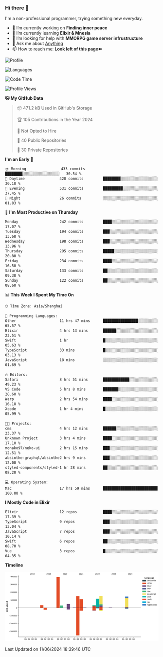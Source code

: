 ### Hi there 👋

I'm a non-professional programmer, trying something new everyday.

<!--
**dyzdyz010/dyzdyz010** is a ✨ _special_ ✨ repository because its `README.md` (this file) appears on your GitHub profile.
-->

- 🔭 I’m currently working on **Finding inner peace**
- 🌱 I’m currently learning **Elixir & Mnesia**
- 🤔 I’m looking for help with **MMORPG game server infrustructure**
- 💬 Ask me about [Anything](https://github.com/dyzdyz010/dyzdyz010/issues)
- 📫 How to reach me: **Look left of this page⬅️**

<!-- - 👯 I’m looking to collaborate on
- 😄 Pronouns: ...
- ⚡ Fun fact: ...
 -->
 
![Profile](https://github-readme-stats.vercel.app/api?username=dyzdyz010&count_private=true&show_icons=true&theme=dracula)

![Languages](https://github-readme-stats.vercel.app/api/top-langs/?username=dyzdyz010&layout=compact&theme=dracula)

<!--START_SECTION:waka-->
![Code Time](http://img.shields.io/badge/Code%20Time-1%2C595%20hrs%2042%20mins-blue)

![Profile Views](http://img.shields.io/badge/Profile%20Views-1-blue)

**🐱 My GitHub Data** 

> 📦 471.2 kB Used in GitHub's Storage 
 > 
> 🏆 105 Contributions in the Year 2024
 > 
> 🚫 Not Opted to Hire
 > 
> 📜 40 Public Repositories 
 > 
> 🔑 30 Private Repositories 
 > 
**I'm an Early 🐤** 

```text
🌞 Morning                433 commits         ████████░░░░░░░░░░░░░░░░░   30.54 % 
🌆 Daytime                428 commits         ████████░░░░░░░░░░░░░░░░░   30.18 % 
🌃 Evening                531 commits         █████████░░░░░░░░░░░░░░░░   37.45 % 
🌙 Night                  26 commits          ░░░░░░░░░░░░░░░░░░░░░░░░░   01.83 % 
```
📅 **I'm Most Productive on Thursday** 

```text
Monday                   242 commits         ████░░░░░░░░░░░░░░░░░░░░░   17.07 % 
Tuesday                  194 commits         ███░░░░░░░░░░░░░░░░░░░░░░   13.68 % 
Wednesday                198 commits         ███░░░░░░░░░░░░░░░░░░░░░░   13.96 % 
Thursday                 295 commits         █████░░░░░░░░░░░░░░░░░░░░   20.80 % 
Friday                   234 commits         ████░░░░░░░░░░░░░░░░░░░░░   16.50 % 
Saturday                 133 commits         ██░░░░░░░░░░░░░░░░░░░░░░░   09.38 % 
Sunday                   122 commits         ██░░░░░░░░░░░░░░░░░░░░░░░   08.60 % 
```


📊 **This Week I Spent My Time On** 

```text
🕑︎ Time Zone: Asia/Shanghai

💬 Programming Languages: 
Other                    11 hrs 47 mins      ████████████████░░░░░░░░░   65.57 % 
Elixir                   4 hrs 13 mins       ██████░░░░░░░░░░░░░░░░░░░   23.51 % 
Swift                    1 hr                █░░░░░░░░░░░░░░░░░░░░░░░░   05.63 % 
TypeScript               33 mins             █░░░░░░░░░░░░░░░░░░░░░░░░   03.13 % 
JavaScript               18 mins             ░░░░░░░░░░░░░░░░░░░░░░░░░   01.69 % 

🔥 Editors: 
Safari                   8 hrs 51 mins       ████████████░░░░░░░░░░░░░   49.23 % 
VS Code                  5 hrs 8 mins        ███████░░░░░░░░░░░░░░░░░░   28.60 % 
Warp                     2 hrs 54 mins       ████░░░░░░░░░░░░░░░░░░░░░   16.18 % 
Xcode                    1 hr 4 mins         █░░░░░░░░░░░░░░░░░░░░░░░░   05.99 % 

🐱‍💻 Projects: 
cms                      4 hrs 12 mins       ██████░░░░░░░░░░░░░░░░░░░   23.37 % 
Unknown Project          3 hrs 4 mins        ████░░░░░░░░░░░░░░░░░░░░░   17.10 % 
monako97/neko-ui         2 hrs 15 mins       ███░░░░░░░░░░░░░░░░░░░░░░   12.51 % 
absinthe-graphql/absinthe2 hrs 9 mins        ███░░░░░░░░░░░░░░░░░░░░░░   12.00 % 
styled-components/styled-1 hr 28 mins        ██░░░░░░░░░░░░░░░░░░░░░░░   08.20 % 

💻 Operating System: 
Mac                      17 hrs 59 mins      █████████████████████████   100.00 % 
```

**I Mostly Code in Elixir** 

```text
Elixir                   12 repos            ████░░░░░░░░░░░░░░░░░░░░░   17.39 % 
TypeScript               9 repos             ███░░░░░░░░░░░░░░░░░░░░░░   13.04 % 
JavaScript               7 repos             ███░░░░░░░░░░░░░░░░░░░░░░   10.14 % 
Swift                    6 repos             ██░░░░░░░░░░░░░░░░░░░░░░░   08.70 % 
Vue                      3 repos             █░░░░░░░░░░░░░░░░░░░░░░░░   04.35 % 
```



**Timeline**

![Lines of Code chart](https://raw.githubusercontent.com/dyzdyz010/dyzdyz010/master/assets/bar_graph.png)


 Last Updated on 11/06/2024 18:39:46 UTC
<!--END_SECTION:waka-->
